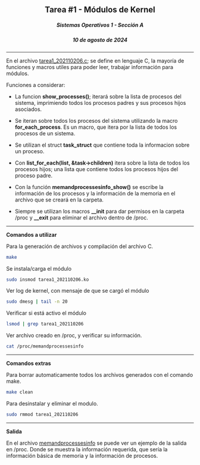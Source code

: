## <div align="center">Tarea #1 - Módulos de Kernel</div>
##### <div align="center">Sistemas Operativos 1 - Sección A</div>
##### <div align="center">10 de agosto de 2024</div>
___

En el archivo [tarea1_202110206.c](./tarea1_202110206.c); se define en lenguaje C, la mayoría de funciones y macros utiles para poder leer, trabajar información para módulos.

Funciones a considerar:

* La funcion **show_processes()**; iterará sobre la lista de procesos del sistema, imprimiendo todos los procesos padres y sus procesos hijos asociados.
* Se iteran sobre todos los procesos del sistema utilizando la macro **for_each_process**. Es un macro, que itera por la lista de todos los procesos de un sistema.
* Se utilizan el struct **task_struct** que contiene toda la informacion sobre un proceso.
* Con **list_for_each(list, &task->children)** itera sobre la lista de todos los procesos hijos; una lista que contiene todos los procesos hijos del proceso padre.

* Con la función **memandprocessesinfo_show()** se escribe la información de los procesos y la información de la memoria en el archivo que se creará en la carpeta.

* Siempre se utilizan los macros **__init** para dar permisos en la carpeta /proc y **__exit** para eliminar el archivo dentro de /proc.

______

**Comandos a utilizar**

Para la generación de archivos y compilación del archivo C.
```bash
make
```
Se instala/carga el módulo
```bash
sudo insmod tarea1_202110206.ko
```
Ver log de kernel, con mensaje de que se cargó el módulo
```bash
sudo dmesg | tail -n 20
```
Verificar si está activo el módulo
```bash
lsmod | grep tarea1_202110206
```
Ver archivo creado en /proc, y verificar su información.
```bash
cat /proc/memandprocessesinfo
```
___
**Comandos extras**

Para borrar automaticamente todos los archivos generados con el comando make.
```bash
make clean
```
Para desinstalar y eliminar el modulo.
```bash
sudo rmmod tarea1_202110206
```

___

**Salida**

En el archivo [memandprocessesinfo](./memandprocessesinfo.txt) se puede ver un ejemplo de la salida en /proc. Donde se muestra la información requerida, que sería la información básica de memoria y la información de procesos.